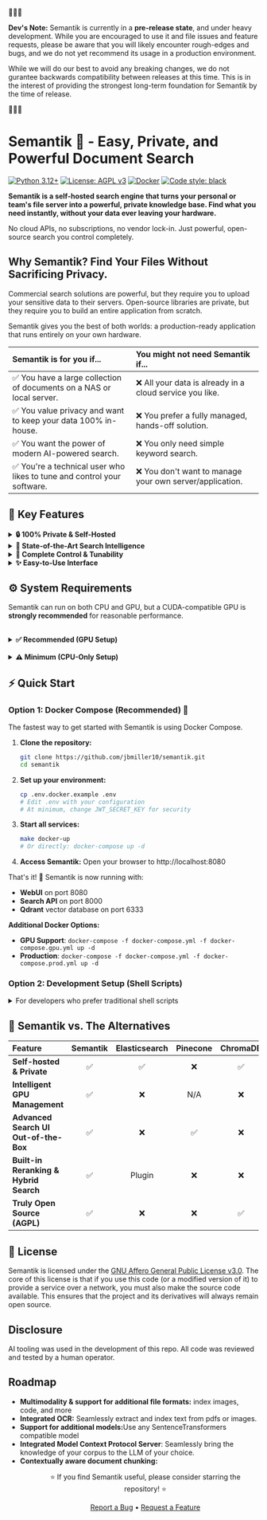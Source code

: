 🚨🚨🚨

**Dev's Note:**  Semantik is currently in a **pre-release state**, and under heavy development. While you are encouraged to use it and file issues and feature requests, please be aware that you will likely encounter rough-edges and bugs, and we do not yet recommend its usage in a production environment. 

While we will do our best to avoid any breaking changes, we do not gurantee backwards compatibility between releases at this time. This is in the interest of providing the strongest long-term foundation for Semantik by the time of release.

🚨🚨🚨

# Semantik 🔎 - Easy, Private, and Powerful Document Search

[![Python 3.12+](https://img.shields.io/badge/python-3.12+-blue.svg)](https://www.python.org/downloads/)
[![License: AGPL v3](https://img.shields.io/badge/License-AGPL%20v3-blue.svg)](https://www.gnu.org/licenses/agpl-3.0)
[![Docker](https://img.shields.io/badge/docker-ready-blue.svg?logo=docker)](https://www.docker.com)
[![Code style: black](https://img.shields.io/badge/code%20style-black-000000.svg)](https://github.com/psf/black)

**Semantik is a self-hosted search engine that turns your personal or team's file server into a powerful, private knowledge base. Find what you need instantly, without your data ever leaving your hardware.**

No cloud APIs, no subscriptions, no vendor lock-in. Just powerful, open-source search you control completely.

## Why Semantik? Find Your Files Without Sacrificing Privacy.

Commercial search solutions are powerful, but they require you to upload your sensitive data to their servers. Open-source libraries are private, but they require you to build an entire application from scratch.

Semantik gives you the best of both worlds: a production-ready application that runs entirely on your own hardware.

| Semantik is for you if... | You might not need Semantik if... |
| :--- | :--- |
| ✅ You have a large collection of documents on a NAS or local server. | ❌ All your data is already in a cloud service you like. |
| ✅ You value privacy and want to keep your data 100% in-house. | ❌ You prefer a fully managed, hands-off solution. |
| ✅ You want the power of modern AI-powered search. | ❌ You only need simple keyword search. |
| ✅ You're a technical user who likes to tune and control your software. | ❌ You don't want to manage your own server/application. |

## 🌟 Key Features

<details>
<summary><strong>🔒 100% Private & Self-Hosted</strong></summary>
<br>
Your data and models stay on your hardware. Semantik makes zero external API calls. It's the perfect solution for searching sensitive work documents, research papers, or personal files.
</details>

<details>
<summary><strong>🧠 State-of-the-Art Search Intelligence</strong></summary>
<br>
Go beyond simple keyword matching. Semantik uses top-performing open-source AI models to understand the <i>meaning</i> of your documents.
<ul>
  <li><b>Semantic Search:</b> Find concepts, not just words.</li>
  <li><b>Cross-Encoder Reranking:</b> A two-stage search process delivers highly accurate and relevant results.</li>
  <li><b>Hybrid Search:</b> Combines the best of vector and keyword search for ultimate precision.</li>
  <li><b>Integrated RAG/Model Contex Protocol Server(Coming Soon):</b> Optionally, give an LLM of your choice the ability to reference and chat about your documents.</li>
</ul>
</details>

<details>
<summary><strong>🔧 Complete Control & Tunability</strong></summary>
<br>
Semantik is built for users who want to be in the driver's seat.
<ul>
  <li><b>Model Selection:</b> Choose from a wide range of open-source embedding models.</li>
  <li><b>Resource Management:</b> Tune performance for your specific hardware with quantization (float32, float16, int8) and adaptive batching.</li>
  <li><b>Intelligent GPU Handling:</b> Features automatic model loading/unloading to efficiently manage VRAM.</li>
  <li><b>Headless API:</b> The search engine can be run independently and integrated into your own scripts and pipelines.</li>
</ul>
</details>

<details>
<summary><strong>✨ Easy-to-Use Interface</strong></summary>
<br>
A powerful backend deserves a clean frontend.
<ul>
  <li><b>Intuitive UI:</b> Easily create and manage your search collections.</li>
  <li><b>Real-time Monitoring:</b> Watch your documents get processed with a detailed job monitor.</li>
  <li><b>Document Viewer:</b> Preview your search results directly in the app.</li>
</ul>
</details>



## ⚙️ System Requirements

Semantik can run on both CPU and GPU, but a CUDA-compatible GPU is **strongly recommended** for reasonable performance.

<br>

<details>
<summary><strong>✅ Recommended (GPU Setup)</strong></summary>
<br>

- **GPU**: NVIDIA GPU with CUDA support & **8GB+ of VRAM** (e.g., RTX 3060 / 4060 or newer).
- **CPU**: Modern quad-core or better.
- **RAM**: 16GB+.
- **STORAGE**:  SSD for model storage; HDD is fine for documents
- **Software**: Python 3.12, Cuda Toolkit, Docker & Docker Compose

> **Why the GPU?** Creating search embeddings is a highly parallel task. A GPU can be 10-100x faster than a CPU, turning a process that takes hours into one that takes minutes.

> **CUDA Setup Issues?** If you encounter CUDA library errors, see our [Troubleshooting Guide](TROUBLESHOOTING.md#cuda-library-issues-on-linux).

</details>

<br>

<details>
<summary><strong>⚠️ Minimum (CPU-Only Setup)</strong></summary>
<br>

- **CPU**: Modern quad-core or better.
- **RAM**: 16GB+.
- **Storage**: SSD for model storage; HDD is fine for documents
- **Software**: Python 3.12, Docker & Docker Compose.

> **Performance Note:** A CPU-only setup will be **very slow** for indexing and search. It is suitable for evaluation and small personal document collections only.

</details>

## ⚡ Quick Start

### Option 1: Docker Compose (Recommended) 🐳

The fastest way to get started with Semantik is using Docker Compose.

1. **Clone the repository:**
   ```bash
   git clone https://github.com/jbmiller10/semantik.git
   cd semantik
   ```

2. **Set up your environment:**
   ```bash
   cp .env.docker.example .env
   # Edit .env with your configuration
   # At minimum, change JWT_SECRET_KEY for security
   ```

3. **Start all services:**
   ```bash
   make docker-up
   # Or directly: docker-compose up -d
   ```

4. **Access Semantik:**
   Open your browser to http://localhost:8080

That's it! 🎉 Semantik is now running with:
- **WebUI** on port 8080
- **Search API** on port 8000
- **Qdrant** vector database on port 6333

**Additional Docker Options:**
- **GPU Support**: `docker-compose -f docker-compose.yml -f docker-compose.gpu.yml up -d`
- **Production**: `docker-compose -f docker-compose.yml -f docker-compose.prod.yml up -d`

### Option 2: Development Setup (Shell Scripts)

<details>
<summary>For developers who prefer traditional shell scripts</summary>

1. **Prerequisites:**
   - Python 3.12+
   - Node.js 18+
   - Running Qdrant instance
   - Poetry for Python dependency management

2. **Setup:**
   ```bash
   poetry install
   make frontend-build
   cp .env.example .env
   # Edit .env with your configuration
   ```

3. **Start all services:**
   ```bash
   ./start_all_services.sh
   ```

4. **Other commands:**
   ```bash
   ./status_services.sh  # Check service status
   ./stop_all_services.sh  # Stop all services
   ./restart_all_services_rebuild.sh  # Rebuild and restart
   ```
</details>


## 🤝 Semantik vs. The Alternatives

| Feature | Semantik | Elasticsearch | Pinecone | ChromaDB |
| :--- | :---: | :---: | :---: | :---: |
| **Self-hosted & Private** | ✅ | ✅ | ❌ | ✅ |
| **Intelligent GPU Management** | ✅ | ❌ | N/A | ❌ |
| **Advanced Search UI Out-of-the-Box** | ✅ | ❌ | ✅ | ❌ |
| **Built-in Reranking & Hybrid Search** | ✅ | Plugin | ❌ | ❌ |
| **Truly Open Source (AGPL)** | ✅ | ❌ | ❌ | ✅ |

## 📄 License

Semantik is licensed under the [GNU Affero General Public License v3.0](LICENSE). The core of this license is that if you use this code (or a modified version of it) to provide a service over a network, you must also make the source code available. This ensures that the project and its derivatives will always remain open source.



## **Disclosure**

AI tooling was used in the development of this repo. All code was reviewed and tested by a human operator.


## **Roadmap**
<ul>
<li><b>Multimodality & support for additional file formats:</b> index images, code, and more </li>
<li><b>Integrated OCR:</b> Seamlessly extract and index text from pdfs or images. </li>
<li><b>Support for additional models:</b>Use any SentenceTransformers compatible model</li>
<li><b>Integrated Model Context Protocol Server</b>: Seamlessly bring the knowledge of your corpus to the LLM of your choice.</li>
<li><b>Contextually aware document chunking:</b></li>
<ul>


<p align="center">
  ⭐ If you find Semantik useful, please consider starring the repository! ⭐
</p>
<p align="center">
  <a href="https://github.com/jbmiller10/semantik/issues">Report a Bug</a> •
  <a href="https://github.com/jbmiller10/semantik/discussions">Request a Feature</a>
</p>
